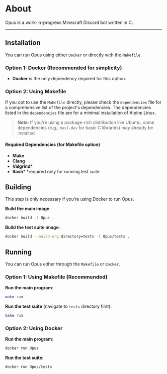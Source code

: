 # About

Opus is a work-in-progress Minecraft Discord bot written in C.

---

## Installation

You can run Opus using either `Docker` or directly with the `Makefile`.

### Option 1: Docker (Recommended for simplicity)

- **Docker** is the only dependency required for this option.

### Option 2: Using Makefile

If you opt to use the `Makefile` directly, please check the `dependencies` file for a comprehensive list of the project's dependencies. The dependencies listed in the `dependencies` file are for a minimal installation of Alpine Linux.

> **Note**: If you're using a package-rich distribution like Ubuntu, some dependencies (e.g., `musl-dev` for basic C libraries) may already be installed.

#### Required Dependencies (for Makefile option)
- **Make**
- **Clang**
- **Valgrind***
- **Bash***
*required only for running test suite
## Building

This step is only necessary if you're using Docker to run Opus.

**Build the main image**:

```bash
docker build -t Opus .
```

**Build the test suite image**:

```bash
docker build --build-arg directory=tests -t Opus/tests .
```

## Running

You can run Opus either through the `Makefile` or `Docker`.

### Option 1: Using Makefile (Recommended)

**Run the main program**:

```bash
make run
```

**Run the test suite** (navigate to `tests` directory first):

```bash
make run
```

### Option 2: Using Docker

**Run the main program**:

```bash
docker run Opus
```

**Run the test suite**:

```bash
docker run Opus/tests
```
